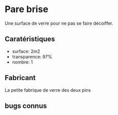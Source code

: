 # Pare brise

Une surface de verre pour ne pas se faire décoiffer.

## Caratéristiques

- surface: 2m2
- transparence: 97%
- nombre: 1

## Fabricant

La petite fabrique de verre des deux pins

## bugs connus


